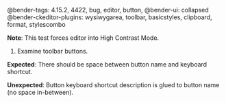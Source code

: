 @bender-tags: 4.15.2, 4422, bug, editor, button,
@bender-ui: collapsed
@bender-ckeditor-plugins: wysiwygarea, toolbar, basicstyles, clipboard, format, stylescombo

**Note**: This test forces editor into High Contrast Mode.

1. Examine toolbar buttons.

**Expected**: There should be space between button name and keyboard shortcut.

**Unexpected**: Button keyboard shortcut description is glued to button name (no space in-between).
